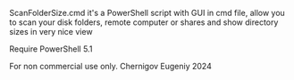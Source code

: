ScanFolderSize.cmd it's a PowerShell script with GUI in cmd file, allow you to scan your disk folders, 
remote computer or shares and show directory sizes in very nice view 

Require PowerShell 5.1

For non commercial use only. 
Chernigov Eugeniy 2024
